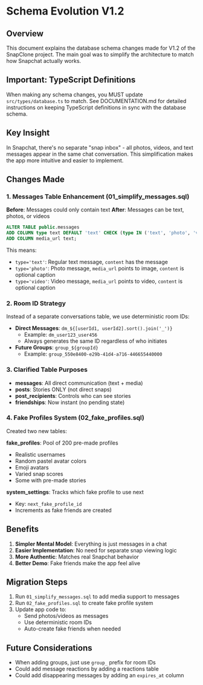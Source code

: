# Schema Evolution V1.2

## Overview
This document explains the database schema changes made for V1.2 of the SnapClone project. The main goal was to simplify the architecture to match how Snapchat actually works.

## Important: TypeScript Definitions
When making any schema changes, you MUST update `src/types/database.ts` to match. See DOCUMENTATION.md for detailed instructions on keeping TypeScript definitions in sync with the database schema.

## Key Insight
In Snapchat, there's no separate "snap inbox" - all photos, videos, and text messages appear in the same chat conversation. This simplification makes the app more intuitive and easier to implement.

## Changes Made

### 1. Messages Table Enhancement (01_simplify_messages.sql)

**Before**: Messages could only contain text
**After**: Messages can be text, photos, or videos

```sql
ALTER TABLE public.messages 
ADD COLUMN type text DEFAULT 'text' CHECK (type IN ('text', 'photo', 'video')),
ADD COLUMN media_url text;
```

This means:
- `type='text'`: Regular text message, `content` has the message
- `type='photo'`: Photo message, `media_url` points to image, `content` is optional caption
- `type='video'`: Video message, `media_url` points to video, `content` is optional caption

### 2. Room ID Strategy

Instead of a separate conversations table, we use deterministic room IDs:
- **Direct Messages**: `dm_${[userId1, userId2].sort().join('_')}`
  - Example: `dm_user123_user456`
  - Always generates the same ID regardless of who initiates
- **Future Groups**: `group_${groupId}`
  - Example: `group_550e8400-e29b-41d4-a716-446655440000`

### 3. Clarified Table Purposes

- **messages**: All direct communication (text + media)
- **posts**: Stories ONLY (not direct snaps)
- **post_recipients**: Controls who can see stories
- **friendships**: Now instant (no pending state)

### 4. Fake Profiles System (02_fake_profiles.sql)

Created two new tables:

**fake_profiles**: Pool of 200 pre-made profiles
- Realistic usernames
- Random pastel avatar colors
- Emoji avatars
- Varied snap scores
- Some with pre-made stories

**system_settings**: Tracks which fake profile to use next
- Key: `next_fake_profile_id`
- Increments as fake friends are created

## Benefits

1. **Simpler Mental Model**: Everything is just messages in a chat
2. **Easier Implementation**: No need for separate snap viewing logic
3. **More Authentic**: Matches real Snapchat behavior
4. **Better Demo**: Fake friends make the app feel alive

## Migration Steps

1. Run `01_simplify_messages.sql` to add media support to messages
2. Run `02_fake_profiles.sql` to create fake profile system
3. Update app code to:
   - Send photos/videos as messages
   - Use deterministic room IDs
   - Auto-create fake friends when needed

## Future Considerations

- When adding groups, just use `group_` prefix for room IDs
- Could add message reactions by adding a reactions table
- Could add disappearing messages by adding an `expires_at` column